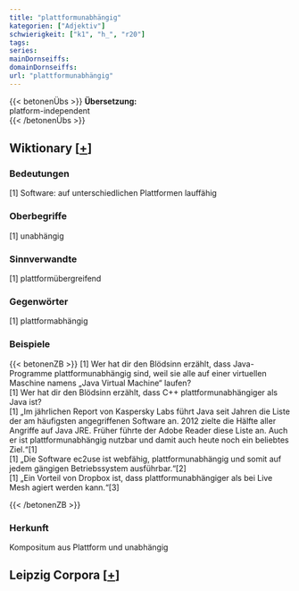 ```yaml
---
title: "plattformunabhängig"
kategorien: ["Adjektiv"]
schwierigkeit: ["k1", "h_", "r20"]
tags:
series:
mainDornseiffs:
domainDornseiffs:
url: "plattformunabhängig"
---
```


{{< betonenÜbs >}}
**Übersetzung:**  
platform-independent  
{{< /betonenÜbs >}}

## Wiktionary [[+](https://de.wiktionary.org/wiki/plattformunabhängig)]

### Bedeutungen
[1] Software: auf unterschiedlichen Plattformen lauffähig  

### Oberbegriffe
[1] unabhängig  

### Sinnverwandte
[1] plattformübergreifend  

### Gegenwörter
[1] plattformabhängig  

### Beispiele
{{< betonenZB >}}
[1] Wer hat dir den Blödsinn erzählt, dass Java-Programme plattformunabhängig sind, weil sie alle auf einer virtuellen Maschine namens „Java Virtual Machine“ laufen?  
[1] Wer hat dir den Blödsinn erzählt, dass C++ plattformunabhängiger als Java ist?  
[1] „Im jährlichen Report von Kaspersky Labs führt Java seit Jahren die Liste der am häufigsten angegriffenen Software an. 2012 zielte die Hälfte aller Angriffe auf Java JRE. Früher führte der Adobe Reader diese Liste an. Auch er ist plattformunabhängig nutzbar und damit auch heute noch ein beliebtes Ziel.“[1]  
[1] „Die Software ec2use ist webfähig, plattformunabhängig und somit auf jedem gängigen Betriebssystem ausführbar.“[2]  
[1] „Ein Vorteil von Dropbox ist, dass plattformunabhängiger als bei Live Mesh agiert werden kann.“[3]  

{{< /betonenZB >}}
### Herkunft
Kompositum aus Plattform und unabhängig  


## Leipzig Corpora [[+](https://corpora.uni-leipzig.de/en/res?word=plattformunabhängig&corpusId=deu_newscrawl-public_2018)]

